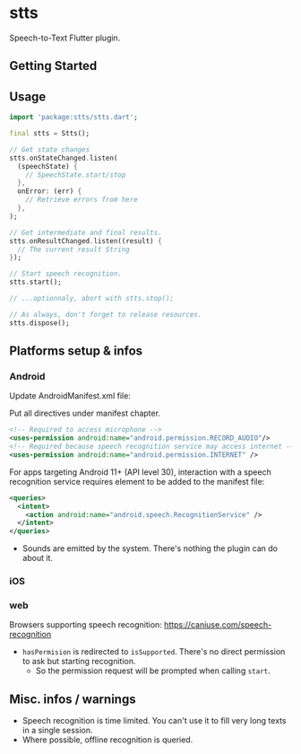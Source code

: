 # stts

Speech-to-Text Flutter plugin.

## Getting Started

## Usage
```dart
import 'package:stts/stts.dart';

final stts = Stts();

// Get state changes
stts.onStateChanged.listen(
  (speechState) {
    // SpeechState.start/stop
  },
  onError: (err) {
    // Retrieve errors from here
  },
);

// Get intermediate and final results.
stts.onResultChanged.listen((result) {
  // The current result String
});

// Start speech recognition.
stts.start();

// ...optionnaly, abort with stts.stop();

// As always, don't forget to release resources.
stts.dispose();
```

## Platforms setup & infos

### Android

Update AndroidManifest.xml file:

Put all directives under manifest chapter.
```xml
<!-- Required to access microphone -->
<uses-permission android:name="android.permission.RECORD_AUDIO"/>
<!-- Required because speech recognition service may access internet -->
<uses-permission android:name="android.permission.INTERNET" />
```

For apps targeting Android 11+ (API level 30), interaction with a speech recognition service requires element to be added to the manifest file:
```xml
<queries>
  <intent>
    <action android:name="android.speech.RecognitionService" />
  </intent>
</queries>
```

- Sounds are emitted by the system. There's nothing the plugin can do about it.

### iOS

### web

Browsers supporting speech recognition: https://caniuse.com/speech-recognition

- `hasPermision` is redirected to `isSupported`. There's no direct permission to ask but starting recognition.
  - So the permission request will be prompted when calling `start`.

## Misc. infos / warnings

- Speech recognition is time limited. You can't use it to fill very long texts in a single session.
- Where possible, offline recognition is queried.